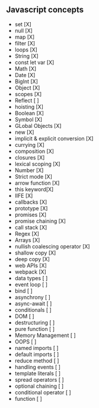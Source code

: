 ## Javascript concepts
- set [X]
- null [X]
- map [X]
- filter [X]
- loops [X]
- String [X]
- const let var [X]
- Math [X]
- Date [X]
- BigInt [X]
- Object [X]
- scopes [X]
- Reflect [ ]
- hoisting [X]
- Boolean [X]
- Symbol [X]
- GLobal Objects [X]
- new [X]
- implicit & explicit conversion [X]
- currying [X]
- composition [X]
- closures [X]
- lexical scoping [X]
- Number [X]
- Strict mode [X]
- arrow function [X]
- this keyword[X]
- IIFE [X]
- callbacks [X]
- prototype [X]
- promises [X]
- promise chaining [X]
- call stack [X]
- Regex [X]
- Arrays [X]
- nullish coalescing operator [X]
- shallow copy [X]
- deep copy [X]
- web APIs [X]
- webpack [X]
- data types [ ]
- event loop [ ]
- bind [ ]
- asynchrony [ ]
- async-await [ ]
- conditionals [ ]
- DOM [ ]
- destructuring [ ]
- pure function [ ]
- Memory Management [ ]
- OOPS [ ]
- named imports [ ]
- default imports [ ]
- reduce method [ ]
- handling events [ ]
- template literals [ ]
- spread operators [ ]
- optional chaining [ ]
- conditional operator [ ]
- function  [ ]
